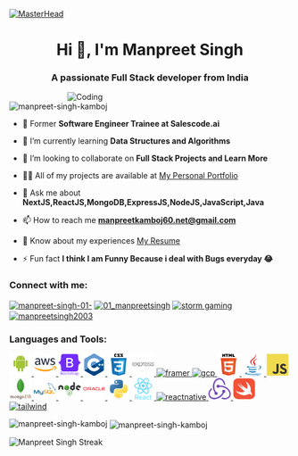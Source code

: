 [![MasterHead](https://www.shutterstock.com/image-vector/web-development-banner-icon-business-260nw-1812243436.jpg)]([https://manpreet-portfolio-app.netlify.app/](https://manpreets-portfolio.vercel.app))
<h1 align="center">Hi 👋, I'm Manpreet Singh</h1>
<h3 align="center">A passionate Full Stack developer from India</h3>
<img src="https://www.wingstechsolutions.com/wp-content/uploads/2022/03/full-stack-development.gif" width="400" align="right" alt="Coding">

<p align="left"> <img src="https://komarev.com/ghpvc/?username=manpreet-singh-kamboj&label=Profile%20views&color=0e75b6&style=flat" alt="manpreet-singh-kamboj" /> </p>

- 🔭 Former **Software Engineer Trainee at Salescode.ai**

- 🌱 I’m currently learning **Data Structures and Algorithms**

- 👯 I’m looking to collaborate on **Full Stack Projects and Learn More**

- 👨‍💻 All of my projects are available at [My Personal Portfolio](https://manpreets-portfolio.vercel.app)

- 💬 Ask me about **NextJS,ReactJS,MongoDB,ExpressJS,NodeJS,JavaScript,Java**

- 📫 How to reach me **manpreetkamboj60.net@gmail.com**

- 📄 Know about my experiences [My Resume](https://drive.google.com/file/d/1XhitxsjFwG0a3L4K5qdqMm0qpglIbzBE/view?usp=sharing)

- ⚡ Fun fact **I think I am Funny Because i deal with Bugs everyday 😂**

<h3 align="left">Connect with me:</h3>
<p align="left">
<a href="https://linkedin.com/in/manpreet-singh-01-" target="blank"><img align="center" src="https://raw.githubusercontent.com/rahuldkjain/github-profile-readme-generator/master/src/images/icons/Social/linked-in-alt.svg" alt="manpreet-singh-01-" height="30" width="40" /></a>
<a href="https://instagram.com/01_manpreetsingh" target="blank"><img align="center" src="https://raw.githubusercontent.com/rahuldkjain/github-profile-readme-generator/master/src/images/icons/Social/instagram.svg" alt="01_manpreetsingh" height="30" width="40" /></a>
<a href="www.youtube.com/@stormgaming4442" target="blank"><img align="center" src="https://raw.githubusercontent.com/rahuldkjain/github-profile-readme-generator/master/src/images/icons/Social/youtube.svg" alt="storm gaming" height="30" width="40" /></a>
<a href="https://www.leetcode.com/manpreetsingh2003" target="blank"><img align="center" src="https://raw.githubusercontent.com/rahuldkjain/github-profile-readme-generator/master/src/images/icons/Social/leet-code.svg" alt="manpreetsingh2003" height="30" width="40" /></a>
</p>

<h3 align="left">Languages and Tools:</h3>
<p align="left"> <a href="https://developer.android.com" target="_blank" rel="noreferrer"> <img src="https://raw.githubusercontent.com/devicons/devicon/master/icons/android/android-original-wordmark.svg" alt="android" width="40" height="40" /> </a> <a href="https://aws.amazon.com" target="_blank" rel="noreferrer"> <img src="https://raw.githubusercontent.com/devicons/devicon/master/icons/amazonwebservices/amazonwebservices-original-wordmark.svg" alt="aws" width="40" height="40" /> </a> <a href="https://getbootstrap.com" target="_blank" rel="noreferrer"> <img src="https://raw.githubusercontent.com/devicons/devicon/master/icons/bootstrap/bootstrap-plain-wordmark.svg" alt="bootstrap" width="40" height="40"/> </a> <a href="https://www.w3schools.com/cpp/" target="_blank" rel="noreferrer"> <img src="https://raw.githubusercontent.com/devicons/devicon/master/icons/cplusplus/cplusplus-original.svg" alt="cplusplus" width="40" height="40"/> </a> <a href="https://www.w3schools.com/css/" target="_blank" rel="noreferrer"> <img src="https://raw.githubusercontent.com/devicons/devicon/master/icons/css3/css3-original-wordmark.svg" alt="css3" width="40" height="40"/> </a> <a href="https://expressjs.com" target="_blank" rel="noreferrer"> <img src="https://raw.githubusercontent.com/devicons/devicon/master/icons/express/express-original-wordmark.svg" alt="express" width="40" height="40"/> </a> <a href="https://www.framer.com/" target="_blank" rel="noreferrer"> <img src="https://www.vectorlogo.zone/logos/framer/framer-icon.svg" alt="framer" width="40" height="40"/> </a> <a href="https://cloud.google.com" target="_blank" rel="noreferrer"> <img src="https://www.vectorlogo.zone/logos/google_cloud/google_cloud-icon.svg" alt="gcp" width="40" height="40"/> </a> <a href="https://www.w3.org/html/" target="_blank" rel="noreferrer"> <img src="https://raw.githubusercontent.com/devicons/devicon/master/icons/html5/html5-original-wordmark.svg" alt="html5" width="40" height="40"/> </a> <a href="https://www.java.com" target="_blank" rel="noreferrer"> <img src="https://raw.githubusercontent.com/devicons/devicon/master/icons/java/java-original.svg" alt="java" width="40" height="40"/> </a> <a href="https://developer.mozilla.org/en-US/docs/Web/JavaScript" target="_blank" rel="noreferrer"> <img src="https://raw.githubusercontent.com/devicons/devicon/master/icons/javascript/javascript-original.svg" alt="javascript" width="40" height="40"/> </a> <a href="https://www.mongodb.com/" target="_blank" rel="noreferrer"> <img src="https://raw.githubusercontent.com/devicons/devicon/master/icons/mongodb/mongodb-original-wordmark.svg" alt="mongodb" width="40" height="40"/> </a> <a href="https://www.mysql.com/" target="_blank" rel="noreferrer"> <img src="https://raw.githubusercontent.com/devicons/devicon/master/icons/mysql/mysql-original-wordmark.svg" alt="mysql" width="40" height="40"/> </a> <a href="https://nodejs.org" target="_blank" rel="noreferrer"> <img src="https://raw.githubusercontent.com/devicons/devicon/master/icons/nodejs/nodejs-original-wordmark.svg" alt="nodejs" width="40" height="40"/> </a> <a href="https://www.oracle.com/" target="_blank" rel="noreferrer"> <img src="https://raw.githubusercontent.com/devicons/devicon/master/icons/oracle/oracle-original.svg" alt="oracle" width="40" height="40"/> </a> <a href="https://www.python.org" target="_blank" rel="noreferrer"> <img src="https://raw.githubusercontent.com/devicons/devicon/master/icons/python/python-original.svg" alt="python" width="40" height="40"/> </a> <a href="https://reactjs.org/" target="_blank" rel="noreferrer"> <img src="https://raw.githubusercontent.com/devicons/devicon/master/icons/react/react-original-wordmark.svg" alt="react" width="40" height="40"/> </a> <a href="https://reactnative.dev/" target="_blank" rel="noreferrer"> <img src="https://reactnative.dev/img/header_logo.svg" alt="reactnative" width="40" height="40"/> </a> <a href="https://redux.js.org" target="_blank" rel="noreferrer"> <img src="https://raw.githubusercontent.com/devicons/devicon/master/icons/redux/redux-original.svg" alt="redux" width="40" height="40"/> </a> <a href="https://developer.apple.com/swift/" target="_blank" rel="noreferrer"> <img src="https://raw.githubusercontent.com/devicons/devicon/master/icons/swift/swift-original.svg" alt="swift" width="40" height="40"/> </a> <a href="https://tailwindcss.com/" target="_blank" rel="noreferrer"> <img src="https://www.vectorlogo.zone/logos/tailwindcss/tailwindcss-icon.svg" alt="tailwind" width="40" height="40"/> </a> </p>

<p><img align="left" src="https://github-readme-stats.vercel.app/api/top-langs?username=manpreet-singh-kamboj&show_icons=true&locale=en&layout=compact" alt="manpreet-singh-kamboj" /></p>

<p>&nbsp;<img align="center" src="https://github-readme-stats.vercel.app/api?username=manpreet-singh-kamboj&show_icons=true&locale=en" alt="manpreet-singh-kamboj" /></p>

<p><img src="https://nirzak-streak-stats.vercel.app/?user=Manpreet-Singh-Kamboj" alt="Manpreet Singh Streak" /></p>
